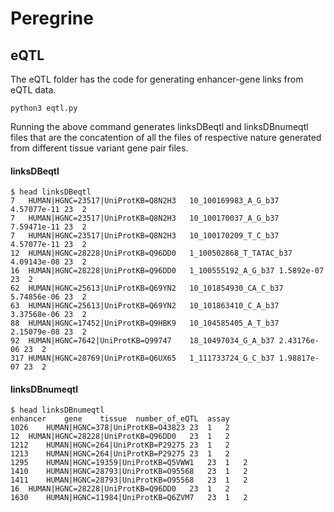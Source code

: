 # Peregrine

## eQTL
The eQTL folder has the code for generating enhancer-gene links from eQTL data. 

```
python3 eqtl.py
```

Running the above command generates linksDBeqtl and linksDBnumeqtl files that are the concatention of all the files of respective nature generated from different tissue variant gene pair files. 

#### linksDBeqtl
```
$ head linksDBeqtl 
7	HUMAN|HGNC=23517|UniProtKB=Q8N2H3	10_100169983_A_G_b37	4.57077e-11	23	2
7	HUMAN|HGNC=23517|UniProtKB=Q8N2H3	10_100170037_A_G_b37	7.59471e-11	23	2
7	HUMAN|HGNC=23517|UniProtKB=Q8N2H3	10_100170209_T_C_b37	4.57077e-11	23	2
12	HUMAN|HGNC=28228|UniProtKB=Q96DD0	1_100502868_T_TATAC_b37	4.09143e-08	23	2
16	HUMAN|HGNC=28228|UniProtKB=Q96DD0	1_100555192_A_G_b37	1.5892e-07	23	2
62	HUMAN|HGNC=25613|UniProtKB=Q69YN2	10_101854930_CA_C_b37	5.74856e-06	23	2
63	HUMAN|HGNC=25613|UniProtKB=Q69YN2	10_101863410_C_A_b37	3.37568e-06	23	2
88	HUMAN|HGNC=17452|UniProtKB=Q9HBK9	10_104585405_A_T_b37	2.15079e-08	23	2
92	HUMAN|HGNC=7642|UniProtKB=Q99747	18_10497034_G_A_b37	2.43176e-06	23	2
317	HUMAN|HGNC=28769|UniProtKB=Q6UX65	1_111733724_G_C_b37	1.98817e-07	23	2
```

#### linksDBnumeqtl
```
$ head linksDBnumeqtl 
enhancer	gene	tissue	number_of_eQTL	assay
1026	HUMAN|HGNC=378|UniProtKB=O43823	23	1	2
12	HUMAN|HGNC=28228|UniProtKB=Q96DD0	23	1	2
1212	HUMAN|HGNC=264|UniProtKB=P29275	23	1	2
1213	HUMAN|HGNC=264|UniProtKB=P29275	23	1	2
1295	HUMAN|HGNC=19359|UniProtKB=Q5VWW1	23	1	2
1410	HUMAN|HGNC=28793|UniProtKB=O95568	23	1	2
1411	HUMAN|HGNC=28793|UniProtKB=O95568	23	1	2
16	HUMAN|HGNC=28228|UniProtKB=Q96DD0	23	1	2
1630	HUMAN|HGNC=11984|UniProtKB=Q6ZVM7	23	1	2
```